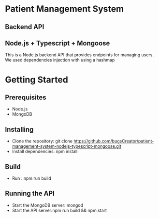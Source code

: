 # Patient Management System
## Backend API

## Node.js + Typescript + Mongoose
This is a Node.js backend API that provides endpoints for managing users.
We used dependencies injection with using a hashmap 

# Getting Started

## Prerequisites
* Node.js
* MongoDB

## Installing
* Clone the repository: git clone https://github.com/bugsCreator/patient-management-system-nodejs-typescript-mongoose.git
* Install dependencies: npm install

## Build 
* Run : npm run build

## Running the API
* Start the MongoDB server: mongod
* Start the API server:npm run build && npm start


